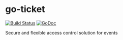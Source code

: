 
# go-ticket

[![Build Status](https://travis-ci.org/xavier268/go-ticket.svg?branch=master)](https://travis-ci.org/xavier268/go-ticket)  [![GoDoc](https://godoc.org/github.com/xavier268/go-ticket?status.svg)](https://godoc.org/github.com/xavier268/go-ticket)

Secure and flexible access control solution for events

